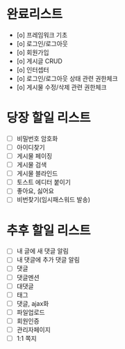 # 완료리스트
- [o] 프레임워크 기초
- [o] 로그인/로그아웃
- [o] 회원가입
- [o] 게시글 CRUD
- [o] 인터셉터
- [o] 로그인/로그아웃 상태 관련 권한체크
- [o] 게시물 수정/삭제 관련 권한체크

# 당장 할일 리스트
- [ ] 비밀번호 암호화
- [ ] 아이디찾기
- [ ] 게시물 페이징
- [ ] 게시물 검색
- [ ] 게시물 블라인드
- [ ] 토스트 에디터 붙이기
- [ ] 좋아요, 싫어요
- [ ] 비번찾기(임시패스워드 발송)
# 추후 할일 리스트
- [ ] 내 글에 새 댓글 알림
- [ ] 내 댓글에 추가 댓글 알림
- [ ] 댓글
- [ ] 댓글멘션
- [ ] 대댓글
- [ ] 태그
- [ ] 댓글, ajax화
- [ ] 파일업로드
- [ ] 회원인증
- [ ] 관리자페이지
- [ ] 1:1 쪽지